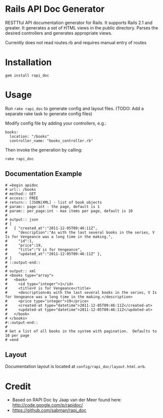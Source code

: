 Rails API Doc Generator
=======================

RESTTful API documentation generator for Rails. It supports Rails 2.1 and greater. It generates a set of HTML views in the public directory. Parses the desired controllers and generates appropriate views.

Currently does not read routes.rb and requires manual entry of routes

Installation
============

`gem install rapi_doc`

Usage
=====

Run `rake rapi_doc` to generate config and layout files. (TODO: Add a separate rake task to generate config files)

Modify config file by adding your controllers, e.g.:

    books:
      location: "/books"
      controller_name: "books_controller.rb"

Then invoke the generation by calling:

`rake rapi_doc`

Documentation Example
---------------------

    # =begin apidoc
    # url:: /books
    # method:: GET
    # access:: FREE
    # return:: [JSON|XML] - list of book objects
    # param:: page:int - the page, default is 1
    # param:: per_page:int - max items per page, default is 10
    #
    # output:: json
    # [
    #   { "created_at":"2011-12-05T09:46:11Z",
    #     "description":"As with the last several books in the series, V Is for Vengeance was a long time in the making.",
    #     "id":1,
    #     "price":19,
    #     "title":"V is for Vengeance",
    #     "updated_at":"2011-12-05T09:46:11Z" },
    # ]
    # ::output-end::
    #
    # output:: xml
    # <books type="array">
    #   <book>
    #     <id type="integer">1</id>
    #     <title>V is for Vengeance</title>
    #     <description>As with the last several books in the series, V Is for Vengeance was a long time in the making.</description>
    #     <price type="integer">19</price>
    #     <created-at type="datetime">2011-12-05T09:46:11Z</created-at>
    #     <updated-at type="datetime">2011-12-05T09:46:11Z</updated-at>
    #   </book>
    # </books>
    #::output-end::
    #
    # Get a list of all books in the system with pagination.  Defaults to 10 per page
    # =end

    
Layout
------

Documentation layout is located at `config/rapi_doc/layout.html.erb`.

Credit
======

* Based on RAPI Doc by Jaap van der Meer found here: http://code.google.com/p/rapidoc/
* https://github.com/sabman/rapi_doc